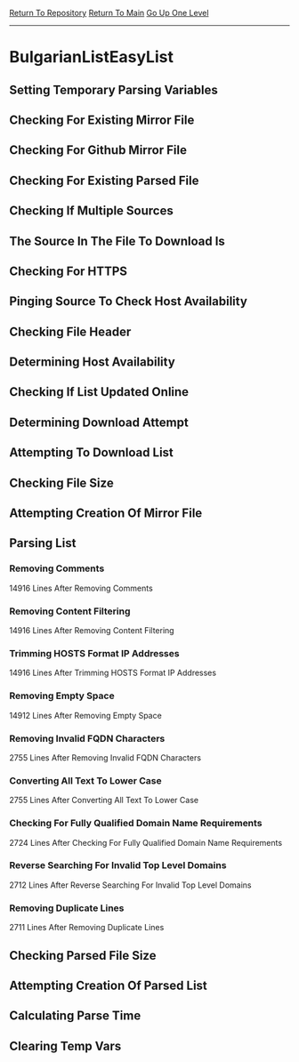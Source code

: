 [Return To Repository](https://github.com/deathbybandaid/piholeparser/)
[Return To Main](https://github.com/deathbybandaid/piholeparser/blob/master/RecentRunLogs/Mainlog.md)
[Go Up One Level](https://github.com/deathbybandaid/piholeparser/blob/master/RecentRunLogs/TopLevelScripts/30-Processing-External-Blacklists.md)
____________________________________
# BulgarianListEasyList
## Setting Temporary Parsing Variables
## Checking For Existing Mirror File
## Checking For Github Mirror File
## Checking For Existing Parsed File
## Checking If Multiple Sources
## The Source In The File To Download Is
## Checking For HTTPS
## Pinging Source To Check Host Availability
## Checking File Header
## Determining Host Availability
## Checking If List Updated Online
## Determining Download Attempt
## Attempting To Download List
## Checking File Size
## Attempting Creation Of Mirror File
## Parsing List
### Removing Comments
14916 Lines After Removing Comments
### Removing Content Filtering
14916 Lines After Removing Content Filtering
### Trimming HOSTS Format IP Addresses
14916 Lines After Trimming HOSTS Format IP Addresses
### Removing Empty Space
14912 Lines After Removing Empty Space
### Removing Invalid FQDN Characters
2755 Lines After Removing Invalid FQDN Characters
### Converting All Text To Lower Case
2755 Lines After Converting All Text To Lower Case
### Checking For Fully Qualified Domain Name Requirements
2724 Lines After Checking For Fully Qualified Domain Name Requirements
### Reverse Searching For Invalid Top Level Domains
2712 Lines After Reverse Searching For Invalid Top Level Domains
### Removing Duplicate Lines
2711 Lines After Removing Duplicate Lines
## Checking Parsed File Size
## Attempting Creation Of Parsed List
## Calculating Parse Time
## Clearing Temp Vars
